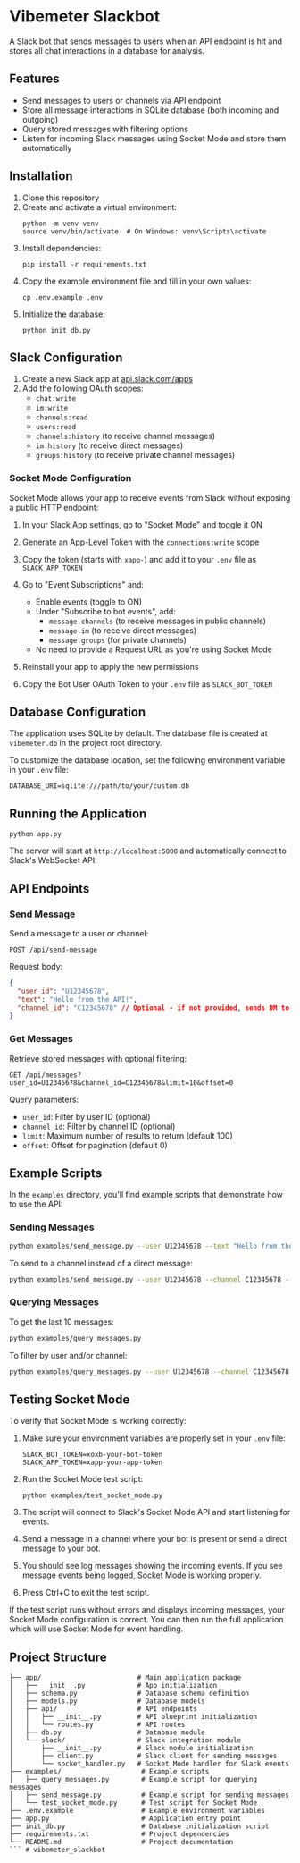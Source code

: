 # Vibemeter Slackbot

A Slack bot that sends messages to users when an API endpoint is hit and stores all chat interactions in a database for analysis.

## Features

- Send messages to users or channels via API endpoint
- Store all message interactions in SQLite database (both incoming and outgoing)
- Query stored messages with filtering options
- Listen for incoming Slack messages using Socket Mode and store them automatically

## Installation

1. Clone this repository
2. Create and activate a virtual environment:
   ```
   python -m venv venv
   source venv/bin/activate  # On Windows: venv\Scripts\activate
   ```
3. Install dependencies:
   ```
   pip install -r requirements.txt
   ```
4. Copy the example environment file and fill in your own values:
   ```
   cp .env.example .env
   ```
5. Initialize the database:
   ```
   python init_db.py
   ```

## Slack Configuration

1. Create a new Slack app at [api.slack.com/apps](https://api.slack.com/apps)
2. Add the following OAuth scopes:
   - `chat:write`
   - `im:write`
   - `channels:read`
   - `users:read`
   - `channels:history` (to receive channel messages)
   - `im:history` (to receive direct messages)
   - `groups:history` (to receive private channel messages)

### Socket Mode Configuration

Socket Mode allows your app to receive events from Slack without exposing a public HTTP endpoint:

1. In your Slack App settings, go to "Socket Mode" and toggle it ON
2. Generate an App-Level Token with the `connections:write` scope
3. Copy the token (starts with `xapp-`) and add it to your `.env` file as `SLACK_APP_TOKEN`

4. Go to "Event Subscriptions" and:
   - Enable events (toggle to ON)
   - Under "Subscribe to bot events", add:
     - `message.channels` (to receive messages in public channels)
     - `message.im` (to receive direct messages)
     - `message.groups` (for private channels)
   - No need to provide a Request URL as you're using Socket Mode

5. Reinstall your app to apply the new permissions

6. Copy the Bot User OAuth Token to your `.env` file as `SLACK_BOT_TOKEN`

## Database Configuration

The application uses SQLite by default. The database file is created at `vibemeter.db` in the project root directory.

To customize the database location, set the following environment variable in your `.env` file:
```
DATABASE_URI=sqlite:///path/to/your/custom.db
```

## Running the Application

```
python app.py
```

The server will start at `http://localhost:5000` and automatically connect to Slack's WebSocket API.

## API Endpoints

### Send Message

Send a message to a user or channel:

```
POST /api/send-message
```

Request body:
```json
{
  "user_id": "U12345678",
  "text": "Hello from the API!",
  "channel_id": "C12345678" // Optional - if not provided, sends DM to user_id
}
```

### Get Messages

Retrieve stored messages with optional filtering:

```
GET /api/messages?user_id=U12345678&channel_id=C12345678&limit=10&offset=0
```

Query parameters:
- `user_id`: Filter by user ID (optional)
- `channel_id`: Filter by channel ID (optional)
- `limit`: Maximum number of results to return (default 100)
- `offset`: Offset for pagination (default 0)

## Example Scripts

In the `examples` directory, you'll find example scripts that demonstrate how to use the API:

### Sending Messages

```bash
python examples/send_message.py --user U12345678 --text "Hello from the API!"
```

To send to a channel instead of a direct message:
```bash
python examples/send_message.py --user U12345678 --channel C12345678 --text "Hello channel!"
```

### Querying Messages

To get the last 10 messages:
```bash
python examples/query_messages.py
```

To filter by user and/or channel:
```bash
python examples/query_messages.py --user U12345678 --channel C12345678 --limit 20
```

## Testing Socket Mode

To verify that Socket Mode is working correctly:

1. Make sure your environment variables are properly set in your `.env` file:
   ```
   SLACK_BOT_TOKEN=xoxb-your-bot-token
   SLACK_APP_TOKEN=xapp-your-app-token
   ```

2. Run the Socket Mode test script:
   ```
   python examples/test_socket_mode.py
   ```

3. The script will connect to Slack's Socket Mode API and start listening for events.

4. Send a message in a channel where your bot is present or send a direct message to your bot.

5. You should see log messages showing the incoming events. If you see message events being logged, Socket Mode is working properly.

6. Press Ctrl+C to exit the test script.

If the test script runs without errors and displays incoming messages, your Socket Mode configuration is correct. You can then run the full application which will use Socket Mode for event handling.

## Project Structure

```
├── app/                        # Main application package
│   ├── __init__.py             # App initialization
│   ├── schema.py               # Database schema definition
│   ├── models.py               # Database models
│   ├── api/                    # API endpoints
│   │   ├── __init__.py         # API blueprint initialization
│   │   └── routes.py           # API routes
│   ├── db.py                   # Database module
│   └── slack/                  # Slack integration module
│       ├── __init__.py         # Slack module initialization
│       ├── client.py           # Slack client for sending messages
│       └── socket_handler.py   # Socket Mode handler for Slack events
├── examples/                    # Example scripts
│   ├── query_messages.py        # Example script for querying messages 
│   ├── send_message.py          # Example script for sending messages
│   └── test_socket_mode.py      # Test script for Socket Mode
├── .env.example                 # Example environment variables
├── app.py                       # Application entry point
├── init_db.py                   # Database initialization script
├── requirements.txt             # Project dependencies
└── README.md                    # Project documentation
``` #   v i b e m e t e r _ s l a c k b o t  
 